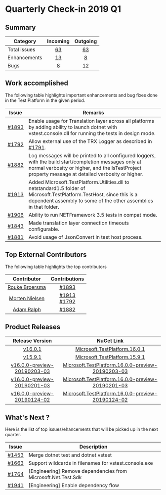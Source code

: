 # Quarterly Check-in 2019 Q1

## Summary

|Category| Incoming | Outgoing |
| --- | :---: |  :---: | 
| Total issues | [63](https://github.com/Microsoft/vstest/issues?utf8=%E2%9C%93&q=is%3Aissue+created%3A2019-01-01..2019-03-31) | [63](https://github.com/Microsoft/vstest/issues?page=1&q=is%3Aissue+closed%3A2019-01-01..2019-03-31&utf8=%E2%9C%93) |
| Enhancements | [13](https://github.com/Microsoft/vstest/issues?utf8=%E2%9C%93&q=is%3Aissue+created%3A2019-01-01..2019-03-31+label%3Aenhancement) | [8](https://github.com/Microsoft/vstest/issues?utf8=%E2%9C%93&q=is%3Aissue+closed%3A2019-01-01..2019-03-31+label%3Aenhancement) |
| Bugs | [8](https://github.com/Microsoft/vstest/issues?utf8=✓&q=is%3Aissue+created%3A2019-01-01..2019-03-31+label%3Abug) | [12](https://github.com/Microsoft/vstest/issues?utf8=%E2%9C%93&q=is%3Aissue+closed%3A2019-01-01..2019-03-31+label%3Abug) |

## Work accomplished

The following table highlights important enhancements and bug fixes done in the Test Platform in the given period.

| Issue | Remarks  |
| --- | -- |
| [#1893](https://github.com/Microsoft/vstest/pull/1893)|  Enable usage for Translation layer across all platforms by adding ability to launch dotnet with vstest.console.dll for running the tests in design mode. |
| [#1792](https://github.com/Microsoft/vstest/pull/1792) |  Allow external use of the TRX Logger as described in [#1791](https://github.com/Microsoft/vstest/pull/1791). |
| [#1882](https://github.com/Microsoft/vstest/pull/1882) | Log messages will be printed to all configured loggers, with the build start/completion messages only at normal verbosity or higher, and the IsTestProject property message at detailed verbosity or higher. |
| [#1913](https://github.com/Microsoft/vstest/pull/1913)| Added Microsoft.TestPlatform.Utilities.dll to netstandard1.5 folder of Microsoft.TestPlatform.TestHost, since this is a dependent assembly to some of the other assemblies in that folder. |
| [#1906](https://github.com/Microsoft/vstest/pull/1906) | Ability to run NETFramework 3.5 tests in compat mode. |
|[#1843](https://github.com/Microsoft/vstest/pull/1843)| Made translation layer connection timeouts configurable. |
|[#1881](https://github.com/Microsoft/vstest/pull/1881) | Avoid usage of JsonConvert in test host process. |

## Top External Contributors

The following table highlights the top contributors

| Contributor | Contributions  |
| :---:   | :-: |
|[Rouke Broersma](https://github.com/Mobrockers) |[#1893](https://github.com/Microsoft/vstest/pull/1893)|
|[Morten Nielsen](https://github.com/dotMorten) |  [#1913](https://github.com/Microsoft/vstest/pull/1913) <br> [#1792](https://github.com/Microsoft/vstest/pull/1792)|
|[Adam Ralph](https://github.com/adamralph)|  [#1882](https://github.com/Microsoft/vstest/pull/1882)|


## Product Releases

| Release Version | NuGet Link  |
| :---:   | :-: |
| [v16.0.1](https://github.com/Microsoft/vstest/releases/tag/v16.0.1) |   [Microsoft.TestPlatform.16.0.1](https://www.nuget.org/packages/Microsoft.TestPlatform/16.0.1)|
| [v15.9.1](https://github.com/Microsoft/vstest/releases/tag/v15.9.1) |   [Microsoft.TestPlatform.15.9.1](https://www.nuget.org/packages/Microsoft.TestPlatform/15.9.1)|
| [v16.0.0-preview-20190203-03](https://github.com/Microsoft/vstest/releases/tag/v16.0.0-preview-20190203-03) |   [Microsoft.TestPlatform.16.0.0-preview-20190203-03](https://www.nuget.org/packages/Microsoft.TestPlatform/16.0.0-preview-20190203-03)|
| [v16.0.0-preview-20190201-03](https://github.com/Microsoft/vstest/releases/tag/v16.0.0-preview-20190201-03) |   [Microsoft.TestPlatform.16.0.0-preview-20190201-03](https://www.nuget.org/packages/Microsoft.TestPlatform/16.0.0-preview-20190201-03)|
| [v16.0.0-preview-20190124-02](https://github.com/Microsoft/vstest/releases/tag/v16.0.0-preview-20190124-02) |   [Microsoft.TestPlatform.16.0.0-preview-20190124-02](https://www.nuget.org/packages/Microsoft.TestPlatform/16.0.0-preview-20190124-02)|


## What's Next ?
Here is the list of top issues/ehancements that will be picked up in the next quarter.

| Issue | Description  |
| ---- | ---- |
| [#1453](https://github.com/Microsoft/vstest/issues/1453) | Merge dotnet test and dotnet vstest | 
| [#1663](https://github.com/Microsoft/vstest/issues/1663) | Support wildcards in filenames for vstest.console.exe |
| [#1764](https://github.com/Microsoft/vstest/issues/1764) | [Engineering] Remove dependencies from Microsoft.Net.Test.Sdk |
| [#1941](https://github.com/Microsoft/vstest/issues/1941) | [Engineering] Enable dependency flow | 
